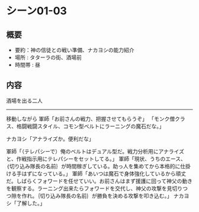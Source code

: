 # シーン01-03
## 概要
* 要約：神の信徒との戦い準備、ナカヨシの能力紹介
* 場所 : タターラの街、酒場前
* 時間帯 : 昼

## 内容

酒場を出る二人

---

移動しながら
軍師「お前さんの戦力、把握させてもらうぞ」
「モンク僧クラス、格闘戦闘スタイル、コモン型ベルトにラーニングの魔石だな。」

ナカヨシ「アナライズか。便利だな」

軍師「（テレパシーで）俺のベルトはデュアル型だ。戦力分析用にアナライズと、作戦指示用にテレパシーをセットしてる。」
軍師「現状、うちのエース、｛切り込み隊長の名前｝が時間稼ぎしている。助っ人を集めてから本格的に仕掛ける手はずになっている。」
軍師「あいつは魔石で身体強化しているから頑丈だ。しばらくフォワードを任せていい。お前さんはまず援護に回って神父の動きを観察する。ラーニング出来たらフォワードを交代し、神父の攻撃を見切りつつ隙を作れ。｛切り込み隊長の名前｝が勝負を決める攻撃を叩き込む。」
ナカヨシ「了解した。」



